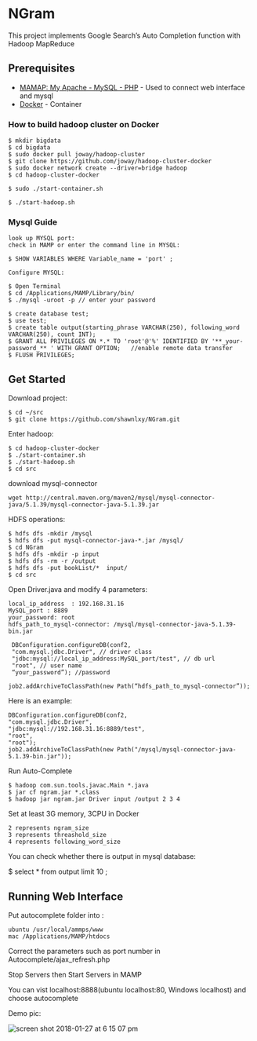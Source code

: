 # NGram

This project implements Google Search’s Auto Completion function with Hadoop MapReduce

## Prerequisites 

* [MAMAP: My Apache - MySQL - PHP](https://www.mamp.info/en/) - Used to connect web interface and mysql
* [Docker](https://docs.docker.com/) - Container

### How to build hadoop cluster on Docker

```
$ mkdir bigdata
$ cd bigdata
$ sudo docker pull joway/hadoop-cluster 
$ git clone https://github.com/joway/hadoop-cluster-docker 
$ sudo docker network create --driver=bridge hadoop 
$ cd hadoop-cluster-docker

$ sudo ./start-container.sh

$ ./start-hadoop.sh
```
### Mysql Guide
```
look up MYSQL port:
check in MAMP or enter the command line in MYSQL:

$ SHOW VARIABLES WHERE Variable_name = 'port' ; 

Configure MYSQL:

$ Open Terminal 
$ cd /Applications/MAMP/Library/bin/
$ ./mysql -uroot -p // enter your password

$ create database test;
$ use test;
$ create table output(starting_phrase VARCHAR(250), following_word VARCHAR(250), count INT); 
$ GRANT ALL PRIVILEGES ON *.* TO 'root'@'%' IDENTIFIED BY '**_your-password_** ' WITH GRANT OPTION;   //enable remote data transfer
$ FLUSH PRIVILEGES;
```
## Get Started 

Download project:
```
$ cd ~/src
$ git clone https://github.com/shawnlxy/NGram.git
```

Enter hadoop:
```
$ cd hadoop-cluster-docker
$ ./start-container.sh
$ ./start-hadoop.sh
$ cd src

```
download mysql-connector
```
wget http://central.maven.org/maven2/mysql/mysql-connector-java/5.1.39/mysql-connector-java-5.1.39.jar
```

HDFS operations:
```
$ hdfs dfs -mkdir /mysql
$ hdfs dfs -put mysql-connector-java-*.jar /mysql/
$ cd NGram
$ hdfs dfs -mkdir -p input
$ hdfs dfs -rm -r /output 
$ hdfs dfs -put bookList/*  input/ 
$ cd src
```
Open Driver.java and modify 4 parameters:

```
local_ip_address  : 192.168.31.16
MySQL_port : 8889
your_password: root
hdfs_path_to_mysql-connector: /mysql/mysql-connector-java-5.1.39-bin.jar

 DBConfiguration.configureDB(conf2,
 "com.mysql.jdbc.Driver", // driver class
 "jdbc:mysql://local_ip_address:MySQL_port/test", // db url
 "root", // user name
 “your_password”); //password

job2.addArchiveToClassPath(new Path(“hdfs_path_to_mysql-connector”));
```
Here is an example:
```
DBConfiguration.configureDB(conf2,
"com.mysql.jdbc.Driver",
"jdbc:mysql://192.168.31.16:8889/test",
"root",
"root");
job2.addArchiveToClassPath(new Path("/mysql/mysql-connector-java-5.1.39-bin.jar"));
```
Run Auto-Complete
```
$ hadoop com.sun.tools.javac.Main *.java
$ jar cf ngram.jar *.class
$ hadoop jar ngram.jar Driver input /output 2 3 4
```

Set at least 3G memory, 3CPU in Docker
```
2 represents ngram_size 
3 represents threashold_size
4 represents following_word_size
```
You can check whether there is output in mysql database:

$ select * from output limit 10 ;



## Running Web Interface

Put autocomplete folder into :
```
ubuntu /usr/local/ammps/www 
mac /Applications/MAMP/htdocs
```
Correct the parameters such as port number in Autocomplete/ajax_refresh.php

Stop Servers then Start Servers in MAMP

You can vist localhost:8888(ubuntu localhost:80, Windows localhost) and choose autocomplete

Demo pic:

![screen shot 2018-01-27 at 6 15 07 pm](https://user-images.githubusercontent.com/36029186/35716128-b0c98dbc-07a4-11e8-82a9-7569c2461736.png)


